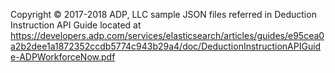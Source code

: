 Copyright © 2017-2018 ADP, LLC
sample JSON files referred in Deduction Instruction API Guide located at
https://developers.adp.com/services/elasticsearch/articles/guides/e95cea0a2b2dee1a1872352ccdb5774c943b29a4/doc/DeductionInstructionAPIGuide-ADPWorkforceNow.pdf

